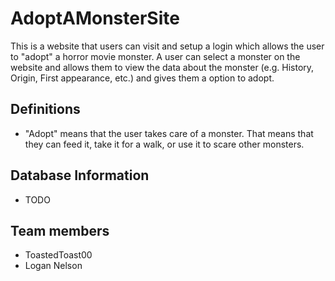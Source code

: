 # AdoptAMonsterSite
This is a website that users can visit and setup a login which allows the user to "adopt" a horror movie monster. A user can select a monster on the website and allows them to view the data about the monster (e.g. History, Origin, First appearance, etc.) and gives them a option to adopt.

## Definitions
- "Adopt" means that the user takes care of a monster. That means that they can feed it, take it for a walk, or use it to scare other monsters.

## Database Information
- TODO

## Team members
- ToastedToast00
- Logan Nelson
